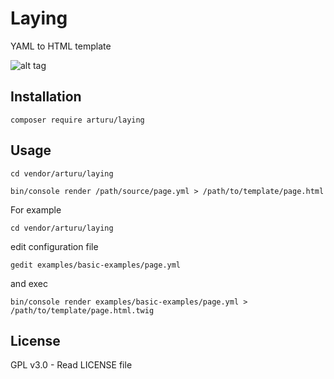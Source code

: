 # Laying
YAML to HTML template

![alt tag](http://arturu.it/download/laying-docs/yaml_to_html.png)

## Installation

```
composer require arturu/laying
```

## Usage

```
cd vendor/arturu/laying

bin/console render /path/source/page.yml > /path/to/template/page.html
```

For example

```
cd vendor/arturu/laying
```
edit configuration file

```
gedit examples/basic-examples/page.yml
```
and exec

```
bin/console render examples/basic-examples/page.yml > /path/to/template/page.html.twig
```

## License
GPL v3.0 - Read LICENSE file